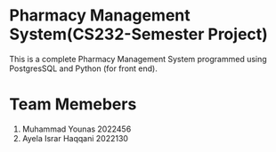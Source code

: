 # Pharmacy Management System(CS232-Semester Project)

This is a complete Pharmacy Management System programmed using PostgresSQL and Python (for front end).

# Team Memebers
1) Muhammad Younas 2022456  <br>
2) Ayela Israr Haqqani  2022130
